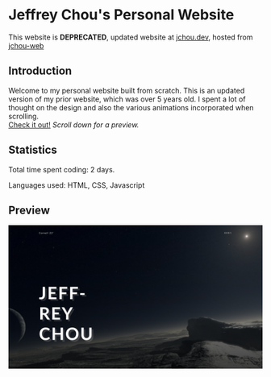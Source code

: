# Jeffrey Chou's Personal Website

This website is **DEPRECATED**, updated website at [jchou.dev](jchou.dev), hosted from [jchou-web](https://github.com/JChouCode/jchou-web/)

## Introduction

Welcome to my personal website built from scratch. This is an updated version of my prior website, which was over 5 years old. I spent a lot of thought on the design and also the various animations incorporated when scrolling. <br>
[Check it out!](jchoucode.github.io) *Scroll down for a preview.*

## Statistics

Total time spent coding: 2 days.

Languages used: HTML, CSS, Javascript

## Preview

![alt text](https://github.com/JChouCode/jchoucode.github.io/blob/master/example1.png "Home Preview")
